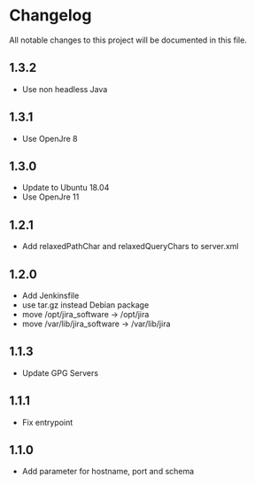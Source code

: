 # Changelog

All notable changes to this project will be documented in this file.

## 1.3.2

- Use non headless Java

## 1.3.1

- Use OpenJre 8

## 1.3.0

- Update to Ubuntu 18.04
- Use OpenJre 11

## 1.2.1

- Add relaxedPathChar and relaxedQueryChars to server.xml

## 1.2.0

- Add Jenkinsfile
- use tar.gz instead Debian package
- move /opt/jira_software -> /opt/jira
- move /var/lib/jira_software -> /var/lib/jira

## 1.1.3

- Update GPG Servers

## 1.1.1

- Fix entrypoint

## 1.1.0

- Add parameter for hostname, port and schema

